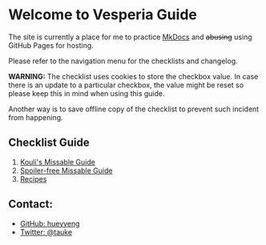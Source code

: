# Welcome to Vesperia Guide

The site is currently a place for me to practice [MkDocs](https://www.mkdocs.org) and ~~abusing~~ using GitHub Pages for hosting.

Please refer to the navigation menu for the checklists and changelog.

__WARNING:__ The checklist uses cookies to store the checkbox value. In case there is an update to a particular checkbox, the value might be reset so please keep this in mind when using this guide.

Another way is to save offline copy of the checklist to prevent such incident from happening.

## Checklist Guide
1. [Kouli's Missable Guide](missables.md)
1. [Spoiler-free Missable Guide](missables_spoiler_free.md)
1. [Recipes](recipes.md)

## Contact:

- [GitHub: hueyyeng](https://github.com/hueyyeng)
- [Twitter: @tauke](https://twitter.com/tauke)

